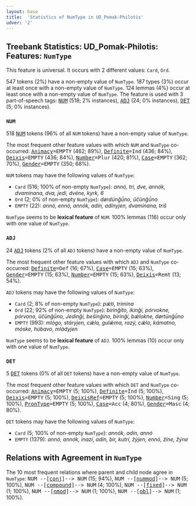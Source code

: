 ```yaml
---
layout: base
title:  'Statistics of NumType in UD_Pomak-Philotis'
udver: '2'
---
```


## Treebank Statistics: UD_Pomak-Philotis: Features: `NumType`

This feature is universal.
It occurs with 2 different values: `Card`, `Ord`.

547 tokens (2%) have a non-empty value of `NumType`.
187 types (3%) occur at least once with a non-empty value of `NumType`.
124 lemmas (4%) occur at least once with a non-empty value of `NumType`.
The feature is used with 3 part-of-speech tags: <tt><a href="qpm_philotis-pos-NUM.html">NUM</a></tt> (518; 2% instances), <tt><a href="qpm_philotis-pos-ADJ.html">ADJ</a></tt> (24; 0% instances), <tt><a href="qpm_philotis-pos-DET.html">DET</a></tt> (5; 0% instances).

### `NUM`

518 <tt><a href="qpm_philotis-pos-NUM.html">NUM</a></tt> tokens (96% of all `NUM` tokens) have a non-empty value of `NumType`.

The most frequent other feature values with which `NUM` and `NumType` co-occurred: <tt><a href="qpm_philotis-feat-Animacy.html">Animacy</a></tt><tt>=EMPTY</tt> (462; 89%), <tt><a href="qpm_philotis-feat-Definite.html">Definite</a></tt><tt>=Ind</tt> (436; 84%), <tt><a href="qpm_philotis-feat-Deixis.html">Deixis</a></tt><tt>=EMPTY</tt> (436; 84%), <tt><a href="qpm_philotis-feat-Number.html">Number</a></tt><tt>=Plur</tt> (420; 81%), <tt><a href="qpm_philotis-feat-Case.html">Case</a></tt><tt>=EMPTY</tt> (362; 70%), <tt><a href="qpm_philotis-feat-Gender.html">Gender</a></tt><tt>=EMPTY</tt> (350; 68%).

`NUM` tokens may have the following values of `NumType`:

* `Card` (516; 100% of non-empty `NumType`): <em>annó, tri, dve, annók, dvamínana, dva, jedí, dvéne, kyrk, 6</em>
* `Ord` (2; 0% of non-empty `NumType`): <em>dørdünǧǘno, üčünǧǘno</em>
* `EMPTY` (22): <em>annó, ennó, annók, adín, adínyjen, dvamínana, triš</em>

`NumType` seems to be **lexical feature** of `NUM`. 100% lemmas (116) occur only with one value of `NumType`.

### `ADJ`

24 <tt><a href="qpm_philotis-pos-ADJ.html">ADJ</a></tt> tokens (2% of all `ADJ` tokens) have a non-empty value of `NumType`.

The most frequent other feature values with which `ADJ` and `NumType` co-occurred: <tt><a href="qpm_philotis-feat-Definite.html">Definite</a></tt><tt>=Def</tt> (16; 67%), <tt><a href="qpm_philotis-feat-Case.html">Case</a></tt><tt>=EMPTY</tt> (15; 63%), <tt><a href="qpm_philotis-feat-Gender.html">Gender</a></tt><tt>=EMPTY</tt> (15; 63%), <tt><a href="qpm_philotis-feat-Number.html">Number</a></tt><tt>=EMPTY</tt> (15; 63%), <tt><a href="qpm_philotis-feat-Deixis.html">Deixis</a></tt><tt>=Remt</tt> (13; 54%).

`ADJ` tokens may have the following values of `NumType`:

* `Card` (2; 8% of non-empty `NumType`): <em>pǽti, trimína</em>
* `Ord` (22; 92% of non-empty `NumType`): <em>birinǧíto, ikinǧí, pórvokne, pórvono, üčünǧǘno, Jedinǧí, bešinǧíno, birinǧí, bǽlokne, dørtünǧǘno</em>
* `EMPTY` (993): <em>mlógo, stáryjen, cǽla, gulǽma, razý, cǽlo, kámatno, móske, húbavo, mládyjen</em>

`NumType` seems to be **lexical feature** of `ADJ`. 100% lemmas (10) occur only with one value of `NumType`.

### `DET`

5 <tt><a href="qpm_philotis-pos-DET.html">DET</a></tt> tokens (0% of all `DET` tokens) have a non-empty value of `NumType`.

The most frequent other feature values with which `DET` and `NumType` co-occurred: <tt><a href="qpm_philotis-feat-Animacy.html">Animacy</a></tt><tt>=EMPTY</tt> (5; 100%), <tt><a href="qpm_philotis-feat-Definite.html">Definite</a></tt><tt>=Ind</tt> (5; 100%), <tt><a href="qpm_philotis-feat-Deixis.html">Deixis</a></tt><tt>=EMPTY</tt> (5; 100%), <tt><a href="qpm_philotis-feat-DeixisRef.html">DeixisRef</a></tt><tt>=EMPTY</tt> (5; 100%), <tt><a href="qpm_philotis-feat-Number.html">Number</a></tt><tt>=Sing</tt> (5; 100%), <tt><a href="qpm_philotis-feat-PronType.html">PronType</a></tt><tt>=EMPTY</tt> (5; 100%), <tt><a href="qpm_philotis-feat-Case.html">Case</a></tt><tt>=Acc</tt> (4; 80%), <tt><a href="qpm_philotis-feat-Gender.html">Gender</a></tt><tt>=Masc</tt> (4; 80%).

`DET` tokens may have the following values of `NumType`:

* `Card` (5; 100% of non-empty `NumType`): <em>annók, adín, annó</em>
* `EMPTY` (1379): <em>annó, annók, inazí, adín, bir, kutrí, žýjen, ennó, žíne, žýne</em>

## Relations with Agreement in `NumType`

The 10 most frequent relations where parent and child node agree in `NumType`:
<tt>NUM --[<tt><a href="qpm_philotis-dep-conj.html">conj</a></tt>]--> NUM</tt> (15; 94%),
<tt>NUM --[<tt><a href="qpm_philotis-dep-nummod.html">nummod</a></tt>]--> NUM</tt> (5; 100%),
<tt>NUM --[<tt><a href="qpm_philotis-dep-compound.html">compound</a></tt>]--> NUM</tt> (4; 100%),
<tt>NUM --[<tt><a href="qpm_philotis-dep-fixed.html">fixed</a></tt>]--> NUM</tt> (1; 100%),
<tt>NUM --[<tt><a href="qpm_philotis-dep-nmod.html">nmod</a></tt>]--> NUM</tt> (1; 100%),
<tt>NUM --[<tt><a href="qpm_philotis-dep-obl.html">obl</a></tt>]--> NUM</tt> (1; 100%).

